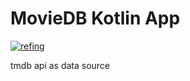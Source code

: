 # MovieDB Kotlin App
[![refing](https://circleci.com/gh/refing/tmdb-dicoding.svg?style=svg)](https://circleci.com/gh/refing/tmdb-dicoding)

tmdb api as data source
